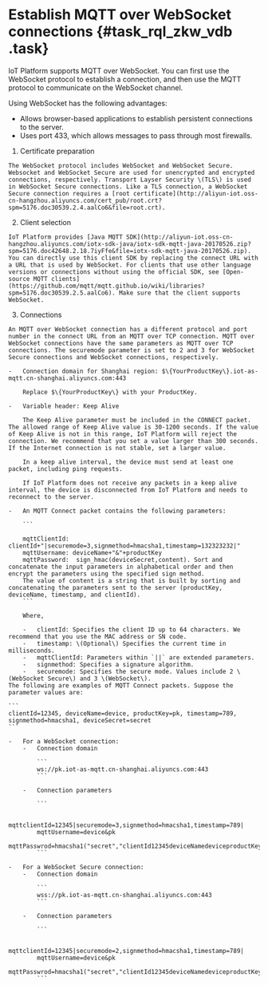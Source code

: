 # Establish MQTT over WebSocket connections {#task_rql_zkw_vdb .task}

IoT Platform supports MQTT over WebSocket. You can first use the WebSocket protocol to establish a connection, and then use the MQTT protocol to communicate on the WebSocket channel.

Using WebSocket has the following advantages:

-   Allows browser-based applications to establish persistent connections to the server.
-   Uses port 433, which allows messages to pass through most firewalls.

1.   Certificate preparation 

    The WebSocket protocol includes WebSocket and WebSocket Secure. Websocket and WebSocket Secure are used for unencrypted and encrypted connections, respectively. Transport Layser Security \(TLS\) is used in WebSocket Secure connections. Like a TLS connection, a WebSocket Secure connection requires a [root certificate](http://aliyun-iot.oss-cn-hangzhou.aliyuncs.com/cert_pub/root.crt?spm=5176.doc30539.2.4.aalCo6&file=root.crt).

2.   Client selection 

    IoT Platform provides [Java MQTT SDK](http://aliyun-iot.oss-cn-hangzhou.aliyuncs.com/iotx-sdk-java/iotx-sdk-mqtt-java-20170526.zip?spm=5176.doc42648.2.18.7iyFfe&file=iotx-sdk-mqtt-java-20170526.zip). You can directly use this client SDK by replacing the connect URL with a URL that is used by WebSocket. For clients that use other language versions or connections without using the official SDK, see [Open-source MQTT clients](https://github.com/mqtt/mqtt.github.io/wiki/libraries?spm=5176.doc30539.2.5.aalCo6). Make sure that the client supports WebSocket.

3.   Connections 

    An MQTT over WebSocket connection has a different protocol and port number in the connect URL from an MQTT over TCP connection. MQTT over WebSocket connections have the same parameters as MQTT over TCP connections. The securemode parameter is set to 2 and 3 for WebSocket Secure connections and WebSocket connections, respectively.

    -   Connection domain for Shanghai region: $\{YourProductKey\}.iot-as-mqtt.cn-shanghai.aliyuncs.com:443

        Replace $\{YourProductKey\} with your ProductKey.

    -   Variable header: Keep Alive

        The Keep Alive parameter must be included in the CONNECT packet. The allowed range of Keep Alive value is 30-1200 seconds. If the value of Keep Alive is not in this range, IoT Platform will reject the connection. We recommend that you set a value larger than 300 seconds. If the Internet connection is not stable, set a larger value.

        In a keep alive interval, the device must send at least one packet, including ping requests.

        If IoT Platform does not receive any packets in a keep alive interval, the device is disconnected from IoT Platform and needs to reconnect to the server.

    -   An MQTT Connect packet contains the following parameters:

        ```
        
        mqttClientId: clientId+"|securemode=3,signmethod=hmacsha1,timestamp=132323232|"
        mqttUsername: deviceName+"&"+productKey
        mqttPassword:  sign_hmac(deviceSecret,content). Sort and concatenate the input parameters in alphabetical order and then encrypt the parameters using the specified sign method.
        The value of content is a string that is built by sorting and concatenating the parameters sent to the server (productKey, deviceName, timestamp, and clientId).
        ```

        Where,

        -   clientId: Specifies the client ID up to 64 characters. We recommend that you use the MAC address or SN code.
        -   timestamp: \(Optional\) Specifies the current time in milliseconds.
        -   mqttClientId: Parameters within `||` are extended parameters.
        -   signmethod: Specifies a signature algorithm.  
        -   securemode: Specifies the secure mode. Values include 2 \(WebSocket Secure\) and 3 \(WebSocket\).
    The following are examples of MQTT Connect packets. Suppose the parameter values are:

    ```
    clientId=12345, deviceName=device, productKey=pk, timestamp=789, signmethod=hmacsha1, deviceSecret=secret
    ```

    -   For a WebSocket connection:
        -   Connection domain

            ```
            ws://pk.iot-as-mqtt.cn-shanghai.aliyuncs.com:443
            ```

        -   Connection parameters

            ```
            
            mqttclientId=12345|securemode=3,signmethod=hmacsha1,timestamp=789|
            mqttUsername=device&pk
            mqttPasswrod=hmacsha1("secret","clientId12345deviceNamedeviceproductKeypktimestamp789").toHexString(); 
            ```

    -   For a WebSocket Secure connection:
        -   Connection domain

            ```
            wss://pk.iot-as-mqtt.cn-shanghai.aliyuncs.com:443
            ```

        -   Connection parameters

            ```
            
            mqttclientId=12345|securemode=2,signmethod=hmacsha1,timestamp=789|
            mqttUsername=device&pk
            mqttPasswrod=hmacsha1("secret","clientId12345deviceNamedeviceproductKeypktimestamp789").toHexString();
            ```


